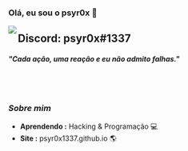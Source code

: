 ### Olá, eu sou o psyr0x 👋

<img align="left" src="https://orhun.dev/img/crow.png">

## Discord: psyr0x#1337

<h5>"Cada ação, uma reação e eu não admito falhas."</h5>

<br><br>

### <i>Sobre mim</i>

-  **Aprendendo :** Hacking & Programação 💻	
-  **Site :** psyr0x1337.github.io 🌎
